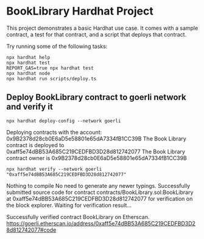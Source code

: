 # BookLibrary Hardhat Project

This project demonstrates a basic Hardhat use case. It comes with a sample contract, a test for that contract, and a script that deploys that contract.

Try running some of the following tasks:

```shell
npx hardhat help
npx hardhat test
REPORT_GAS=true npx hardhat test
npx hardhat node
npx hardhat run scripts/deploy.ts
```

## Deploy BookLibrary contract to goerli network and verify it

```shell
npx hardhat deploy-config --network goerli
```

Deploying contracts with the account: 0x9B2378d28cb0E6aD5e58801e65dA7334fB1CC39B
The Book Library contract is deployed to 0xaff5e74dBB53A685C219CEDFBD3D28d812742077
The Book Library contract owner is 0x9B2378d28cb0E6aD5e58801e65dA7334fB1CC39B

```shell
npx hardhat verify --network goerli "0xaff5e74dBB53A685C219CEDFBD3D28d812742077"
```

Nothing to compile
No need to generate any newer typings.
Successfully submitted source code for contract
contracts/BookLibrary.sol:BookLibrary at 0xaff5e74dBB53A685C219CEDFBD3D28d812742077
for verification on the block explorer. Waiting for verification result...

Successfully verified contract BookLibrary on Etherscan.
https://goerli.etherscan.io/address/0xaff5e74dBB53A685C219CEDFBD3D28d812742077#code
